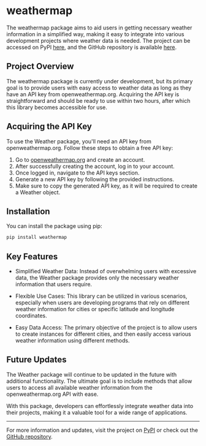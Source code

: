 # weathermap

The weathermap package aims to aid users in getting necessary weather information in a simplified way, making it easy to integrate into various development projects where weather data is needed. The project can be accessed on PyPI [here](https://pypi.org/project/weathermap/), and the GitHub repository is available [here](https://github.com/savan2508/WeatherApp).

## Project Overview

The weathermap package is currently under development, but its primary goal is to provide users with easy access to weather data as long as they have an API key from openweathermap.org. Acquiring the API key is straightforward and should be ready to use within two hours, after which this library becomes accessible for use.

## Acquiring the API Key

To use the Weather package, you'll need an API key from openweathermap.org. Follow these steps to obtain a free API key:

1. Go to [openweathermap.org](https://openweathermap.org/api) and create an account.
2. After successfully creating the account, log in to your account.
3. Once logged in, navigate to the API keys section.
4. Generate a new API key by following the provided instructions.
5. Make sure to copy the generated API key, as it will be required to create a Weather object.

## Installation

You can install the package using pip:

```bash
pip install weathermap
```

## Key Features

- Simplified Weather Data: Instead of overwhelming users with excessive data, the Weather package provides only the necessary weather information that users require.

- Flexible Use Cases: This library can be utilized in various scenarios, especially when users are developing programs that rely on different weather information for cities or specific latitude and longitude coordinates.

- Easy Data Access: The primary objective of the project is to allow users to create instances for different cities, and then easily access various weather information using different methods.

## Future Updates

The Weather package will continue to be updated in the future with additional functionality. The ultimate goal is to include methods that allow users to access all available weather information from the openweathermap.org API with ease.

With this package, developers can effortlessly integrate weather data into their projects, making it a valuable tool for a wide range of applications.

---
For more information and updates, visit the project on [PyPI](https://pypi.org/project/weathermap/) or check out the [GitHub repository](https://github.com/savan2508/WeatherApp).
